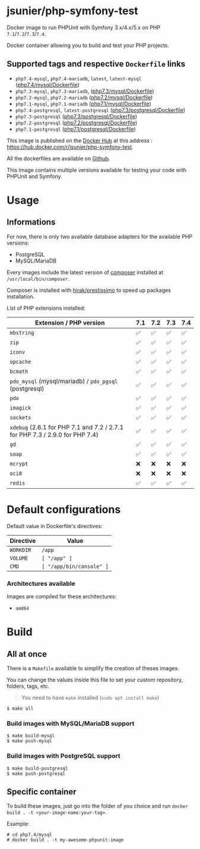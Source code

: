 # jsunier/php-symfony-test

Docker image to run PHPUnit with Symfony 3.x/4.x/5.x on PHP `7.1`/`7.2`/`7.3`/`7.4`.

Docker container allowing you to build and test your PHP projects.

## Supported tags and respective `Dockerfile` links

- `php7.4-mysql`, `php7.4-mariadb`, `latest`, `latest-mysql` ([php7.4/mysql/Dockerfile](https://github.com/jsunier/php-symfony-test/blob/master/php7.4/mysql/Dockerfile))
- `php7.3-mysql`, `php7.3-mariadb`, ([php7.3/mysql/Dockerfile](https://github.com/jsunier/php-symfony-test/blob/master/php7.3/mysql/Dockerfile))
- `php7.2-mysql`, `php7.2-mariadb` ([php7.2/mysql/Dockerfile](https://github.com/jsunier/php-symfony-test/blob/master/php7.2/mysql/Dockerfile))
- `php7.1-mysql`, `php7.1-mariadb` ([php7.1/mysql/Dockerfile](https://github.com/jsunier/php-symfony-test/blob/master/php7.1/mysql/Dockerfile))
- `php7.4-postgresql`, `latest-postgresql` ([php7.3/postgresql/Dockerfile](https://github.com/jsunier/php-symfony-test/blob/master/php7.3/postgresql/Dockerfile))
- `php7.3-postgresql` ([php7.3/postgresql/Dockerfile](https://github.com/jsunier/php-symfony-test/blob/master/php7.3/postgresql/Dockerfile))
- `php7.2-postgresql` ([php7.2/postgresql/Dockerfile](https://github.com/jsunier/php-symfony-test/blob/master/php7.2/postgresql/Dockerfile))
- `php7.1-postgresql` ([php7.1/postgresql/Dockerfile](https://github.com/jsunier/php-symfony-test/blob/master/php7.1/postgresql/Dockerfile))

This image is published on the [Docker Hub](https://hub.docker.com) at this address : https://hub.docker.com/r/jsunier/php-symfony-test.

All the dockerfiles are available on [Github](https://github.com/jsunier/php-symfony-test).

This image contains multiple versions available for testing your code with PHPUnit and Symfony.

# Usage

## Informations

For now, there is only two available database adapters for the available PHP versions:

* PostgreSQL
* MySQL/MariaDB

Every images include the latest version of [composer](https://getcomposer.org) installed at `/usr/local/bin/composer`.

Composer is installed with [hirak/prestissimo](https://packagist.org/packages/hirak/prestissimo) to speed up packages installation.

List of PHP extensions installed:

| Extension / PHP version                                                      | 7.1 | 7.2 | 7.3 | 7.4 |
|------------------------------------------------------------------------------|-----|-----|-----|-----|
| `mbstring`                                                                   | ✅   | ✅   | ✅   | ✅   |
| `zip`                                                                        | ✅   | ✅   | ✅   | ✅   |
| `iconv`                                                                      | ✅   | ✅   | ✅   | ✅   |
| `opcache`                                                                    | ✅   | ✅   | ✅   | ✅   |
| `bcmath`                                                                     | ✅   | ✅   | ✅   | ✅   |
| `pdo_mysql` (mysql/mariadb) / `pdo_pgsql` (postgresql)                       | ✅   | ✅   | ✅   | ✅   |
| `pdo`                                                                        | ✅   | ✅   | ✅   | ✅   |
| `imagick`                                                                    | ✅   | ✅   | ✅   | ✅   |
| `sockets`                                                                    | ✅   | ✅   | ✅   | ✅   |
| `xdebug` (2.6.1 for PHP 7.1 and 7.2 / 2.7.1 for PHP 7.3 / 2.9.0 for PHP 7.4) | ✅   | ✅   | ✅   | ✅   |
| `gd`                                                                         | ✅   | ✅   | ✅   | ✅   |
| `soap`                                                                       | ✅   | ✅   | ✅   | ✅   |
| `mcrypt`                                                                     | ❌   | ❌   | ❌   | ❌   |
| `oci8`                                                                       | ❌   | ❌   | ❌   | ❌   |
| `redis`                                                                      | ✅   | ✅   | ✅   | ✅   |

# Default configurations

Default value in Dockerfile's directives:

| Directive | Value                    |
| --------- | ------------------------ |
| `WORKDIR` | `/app`                   |
| `VOLUME`  | `[ "/app" ]`             |
| `CMD`     | `[ "/app/bin/console" ]` |

### Architectures available

Images are compiled for these architectures:

* `amd64`

# Build

## All at once

There is a `Makefile` available to simplify the creation of theses images.

You can change the values inside this file to set your custom repository, folders, tags, etc.

> You need to have `make` installed (`sudo apt install make`)

```
$ make all
```

### Build images with MySQL/MariaDB support

```
$ make build-mysql
$ make push-mysql
```

### Build images with PostgreSQL support

```
$ make build-postgresql
$ make push-postgresql
```

## Specific container

To build these images, just go into the folder of you choice and run `docker build . -t <your-image-name:your-tag>`.

Example:
```
# cd php7.4/mysql
# docker build . -t my-awesome-phpunit-image
```
